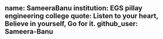 name: SameeraBanu
institution: EGS pillay engineering college
quote: Listen to your heart, Believe in yourself, Go for it.
github_user: Sameera-Banu
---
